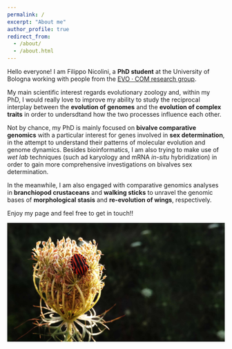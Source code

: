 ```yaml
---
permalink: /
excerpt: "About me"
author_profile: true
redirect_from: 
  - /about/
  - /about.html
---
```


Hello everyone! I am Filippo Nicolini, a **PhD student** at the University of Bologna working with people from the [EVO · COM research group](https://sites.google.com/view/evo-com-unibo/home).

My main scientific interest regards evolutionary zoology and, within my PhD, I would really love to improve my ability to study the reciprocal interplay between the **evolution of genomes** and the **evolution of complex traits** in order to undersdtand how the two processes influence each other.

Not by chance, my PhD is mainly focused on **bivalve comparative genomics** with a particular interest for genes involved in **sex determination**, in the attempt to understand their patterns of molecular evolution and genome dynamics. Besides bioinformatics, I am also trying to make use of *wet lab* techniques (such ad karyology and mRNA *in-situ* hybridization) in order to gain more comprehensive investigations on bivalves sex determination.

In the meanwhile, I am also engaged with comparative genomics analyses in **branchiopod crustaceans** and **walking sticks** to unravel the genomic bases of **morphological stasis** and **re-evolution of wings**, respectively.

Enjoy my page and feel free to get in touch!!

![homepic](/images/homepic_reduced.jpg)